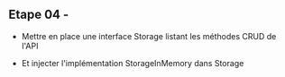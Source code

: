 
## Etape 04 - 

* Mettre en place une interface Storage listant les méthodes CRUD de l'API 

* Et injecter l'implémentation StorageInMemory dans Storage

